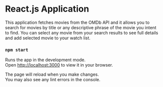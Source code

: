 # React.js Application

This application fetches movies from the OMDb API and it allows you to search for movies by title or any descriptive phrase of the movie you intent to find.  You can select any movie from your search results to see full details and add selected movie to your watch list.

### `npm start`

Runs the app in the development mode.\
Open [http://localhost:3000](http://localhost:3000) to view it in your browser.

The page will reload when you make changes.\
You may also see any lint errors in the console.

